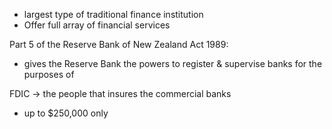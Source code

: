 - largest type of traditional finance institution
- Offer full array of financial services

Part 5 of the Reserve Bank of New Zealand Act 1989:
- gives the Reserve Bank the powers to register & supervise banks for the purposes of

FDIC $\rightarrow$ the people that insures the commercial banks
- up to $250,000 only